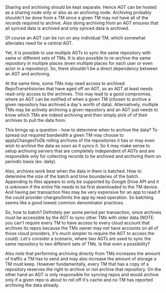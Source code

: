 Sharing and archiving should be kept separate.   Hence AGT can be hosted as
a sharing node only or also as an archiving node.  Archiving probably shouldn't
be done from a TM since a given TM may not have all of the records required to
archive.  Also doing archiving from an AGT ensures that all synced data is archived
and only synced data is archived.

Of course an AGT can be run on any individual TM, which somewhat alleviates need
for a central AGT.

Yet, it is possible to use multiple AGTs to sync the same repository with same
or different sets of TMs.  It is also possible to re-archive the same repository
in multiple places (even multiple places for each user or even actor in a repository).  So,
there shouldn't be a direct dependency between an AGT and archiving.

At the same time, some TMs may need access to archived RepoTransHistories that have aged off
an AGT, so an AGT at least needs read-only access to the archives.  This may lead to a good
compromise, where an AGT can be notified of when a given TM (chosen to archive a given
repository has archived a day's worth of data).  Alternatively, multiple TMs may be actively
archiving a given repository and an AGT just needs to know which TMs are indeed archiving and
then simply pick of of their archives to pull the data from.

This brings up a question - how to determine when to archive the data?  To spread out required
bandwidth a given TM may choose to applyChangesToDb rolling archives of the repositories it has or may
even wish to archive the data as soon as it syncs it.  So it may make sense to setup archiving
servers that are completely independent of AGTs and are responsible only for collecting records
to be archived and archiving them on periodic basis (ex: daily).

Also, archives work best when the data in them is batched.  How to determine the size of the
batch and time boundaries of the batch.  Appending to files appears to only be supported by
Google Drive API and it is unknown if the entire file needs to be first downloaded to the TM
device.  And having per transaction files may be very expensive for an app to read if the could
provider charges/limits the app by read operation.  So batching seems like a good lowest common
denominator practices.

So, how to batch?  Definitely per some period per transaction, since archives must be
accessible by the AGT to sync other TMs with older data (NOTE: you can't require every TM to
have access to every cloud account that archives its repos because the TMs owner may not have
accounts on all of those cloud providers, it's much simpler to require the AGT to access the
could).  Let's consider a scenario, where two AGTs are used to sync the same repository to two
different sets of TMs.  Is that even a possibility?

Also note that performing archiving directly from TMs increases the amount of traffic a TM has
to send and may also increase the amount of storage a TM must keep.  However fundamentally,
every TM that has a copy of a repository reserves the right to archive or not archive that
repository.  On the other hand an AGT is only responsible for syncing repos and would archive
only if a given repo is about to roll off it's cache and no TM has reported archiving the data
already.
